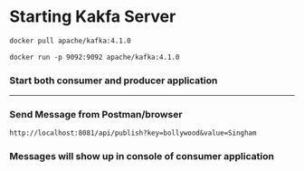 # Starting Kakfa Server

```dtd
docker pull apache/kafka:4.1.0
```
```dtd
docker run -p 9092:9092 apache/kafka:4.1.0
```

### Start both consumer and producer application

<hr/>

### Send Message from Postman/browser
```dtd
http://localhost:8081/api/publish?key=bollywood&value=Singham
```

### Messages will show up in console of consumer application